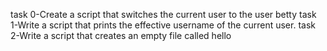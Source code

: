 task 0-Create a script that switches the current user to the user betty
task 1-Write a script that prints the effective username of the current user.
task 2-Write a script that creates an empty file called hello
